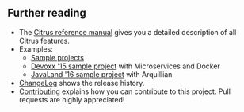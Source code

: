 ## Further reading

* The [Citrus reference manual](http://www.citrusframework.org/reference/html/) gives you a detailed description of all Citrus features.
* Examples: 
  - [Sample projects](https://github.com/christophd/citrus-samples)
  - [Devoxx '15 sample project](https://github.com/christophd/citrus-demo-devoxx) with Microservices and Docker 
  - [JavaLand '16 sample project](https://github.com/christophd/citrus-demo-javaland) with Arquillian 
* [ChangeLog](http://www.citrusframework.org/changes-report.html) shows the release history. 
* [Contributing](https://github.com/christophd/citrus-admin/blob/master/citrus-admin-docs/contributing.md)
  explains how you can contribute to this project. Pull requests are highly appreciated! 
